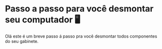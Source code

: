 # Passo a passo para você desmontar seu computador :desktop_computer:



Olá este é um breve passo á passo pra você desmontar todos componentes do seu gabinete.



